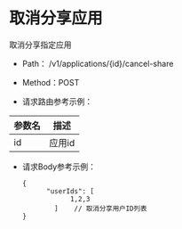 # 取消分享应用

取消分享指定应用

- Path： /v1/applications/{id}/cancel-share

- Method：POST

- 请求路由参考示例：

|参数名      |描述 |
|----------- |----------- |
|id  |应用id |

- 请求Body参考示例：

    ```
    {
          "userIds": [
                1,2,3
            ]    // 取消分享用户ID列表
    }
    ```

